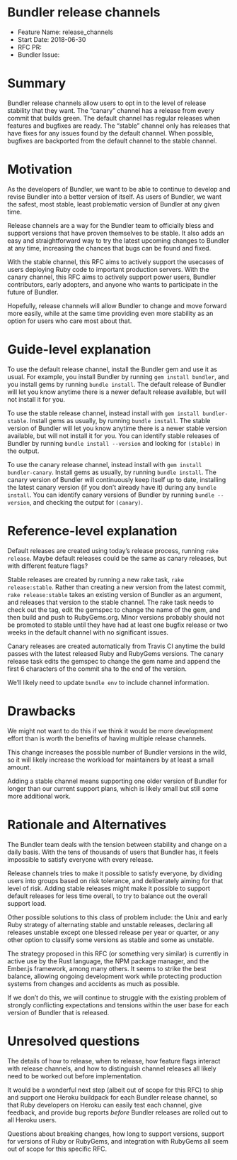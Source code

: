 # Bundler release channels

- Feature Name: release\_channels
- Start Date: 2018-06-30
- RFC PR:
- Bundler Issue:

# Summary

Bundler release channels allow users to opt in to the level of release stability that they want. The “canary” channel has a release from every commit that builds green. The default channel has regular releases when features and bugfixes are ready. The “stable” channel only has releases that have fixes for any issues found by the default channel. When possible, bugfixes are backported from the default channel to the stable channel.

# Motivation

As the developers of Bundler, we want to be able to continue to develop and revise Bundler into a better version of itself. As users of Bundler, we want the safest, most stable, least problematic version of Bundler at any given time.

Release channels are a way for the Bundler team to officially bless and support versions that have proven themselves to be stable. It also adds an easy and straightforward way to try the latest upcoming changes to Bundler at any time, increasing the chances that bugs can be found and fixed.

With the stable channel, this RFC aims to actively support the usecases of users deploying Ruby code to important production servers. With the canary channel, this RFC aims to actively support power users, Bundler contributors, early adopters, and anyone who wants to participate in the future of Bundler.

Hopefully, release channels will allow Bundler to change and move forward more easily, while at the same time providing even more stability as an option for users who care most about that.

# Guide-level explanation

To use the default release channel, install the Bundler gem and use it as usual. For example, you install Bundler by running `gem install bundler`, and you install gems by running `bundle install`. The default release of Bundler will let you know anytime there is a newer default release available, but will not install it for you.

To use the stable release channel, instead install with `gem install bundler-stable`. Install gems as usually, by running `bundle install`. The stable version of Bundler will let you know anytime there is a newer stable version available, but will not install it for you. You can identify stable releases of Bundler by running `bundle install --version` and looking for `(stable)` in the output.

To use the canary release channel, instead install with `gem install bundler-canary`. Install gems as usually, by running `bundle install`. The canary version of Bundler will continuously keep itself up to date, installing the latest canary version (if you don’t already have it) during any `bundle install`. You can identify canary versions of Bundler by running `bundle --version`, and checking the output for `(canary)`.

# Reference-level explanation

Default releases are created using today’s release process, running `rake release`. Maybe default releases could be the same as canary releases, but with different feature flags?

Stable releases are created by running a new rake task, `rake release:stable`. Rather than creating a new version from the latest commit, `rake release:stable` takes an existing version of Bundler as an argument, and releases that version to the stable channel. The rake task needs to check out the tag, edit the gemspec to change the name of the gem, and then build and push to RubyGems.org. Minor versions probably should not be promoted to stable until they have had at least one bugfix release or two weeks in the default channel with no significant issues.

Canary releases are created automatically from Travis CI anytime the build passes with the latest released Ruby and RubyGems versions. The canary release task edits the gemspec to change the gem name and append the first 6 characters of the commit sha to the end of the version.

We’ll likely need to update `bundle env` to include channel information.

# Drawbacks

We might not want to do this if we think it would be more development effort than is worth the benefits of having multiple release channels.

This change increases the possible number of Bundler versions in the wild, so it will likely increase the workload for maintainers by at least a small amount.

Adding a stable channel means supporting one older version of Bundler for longer than our current support plans, which is likely small but still some more additional work.

# Rationale and Alternatives

The Bundler team deals with the tension between stability and change on a daily basis. With the tens of thousands of users that Bundler has, it feels impossible to satisfy everyone with every release.

Release channels tries to make it possible to satisfy everyone, by dividing users into groups based on risk tolerance, and deliberately aiming for that level of risk. Adding stable releases might make it possible to support default releases for less time overall, to try to balance out the overall support load.

Other possible solutions to this class of problem include: the Unix and early Ruby strategy of alternating stable and unstable releases, declaring all releases unstable except one blessed release per year or quarter, or any other option to classify some versions as stable and some as unstable.

The strategy proposed in this RFC (or something very similar) is currently in active use by the Rust language, the NPM package manager, and the Ember.js framework, among many others. It seems to strike the best balance, allowing ongoing development work while protecting production systems from changes and accidents as much as possible.

If we don’t do this, we will continue to struggle with the existing problem of strongly conflicting expectations and tensions within the user base for each version of Bundler that is released.

# Unresolved questions

The details of how to release, when to release, how feature flags interact with release channels, and how to distinguish channel releases all likely need to be worked out before implementation.

It would be a wonderful next step (albeit out of scope for this RFC) to ship and support one Heroku buildpack for each Bundler release channel, so that Ruby developers on Heroku can easily test each channel, give feedback, and provide bug reports _before_ Bundler releases are rolled out to all Heroku users.

Questions about breaking changes, how long to support versions, support for versions of Ruby or RubyGems, and integration with RubyGems all seem out of scope for this specific RFC.
